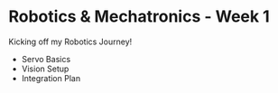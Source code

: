 # Robotics & Mechatronics - Week 1
Kicking off my Robotics Journey!
- Servo Basics
- Vision Setup
- Integration Plan
